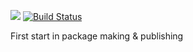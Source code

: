 <a href="https://codeclimate.com/github/TyrionFront/project-lvl1-s304/maintainability"><img src="https://api.codeclimate.com/v1/badges/48c4404a15984e14868f/maintainability" /></a>
[![Build Status](https://travis-ci.org/TyrionFront/project-lvl1-s304.svg?branch=master)](https://travis-ci.org/TyrionFront/project-lvl1-s304)

First start in package making & publishing
